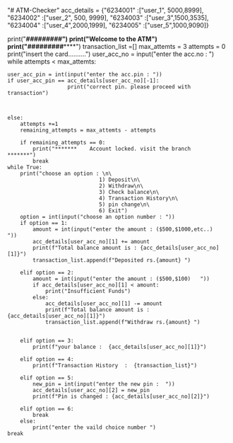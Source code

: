 "# ATM-Checker" 
acc_details = {"6234001" :["user_1", 5000,8999],
               "6234002" :["user_2", 500, 9999],
               "6234003" :["user_3",1500,3535],
               "6234004" :["user_4",2000,1999],
               "6234005" :["user_5",1000,9090]}

print("*******#########*********")
print("Welcome to the ATM")
print("*******#########*********")
transaction_list =[]
max_attemts = 3
attempts = 0
print("insert the card..........")
user_acc_no = input("enter the acc.no : ")
while attempts < max_attemts:
    
    user_acc_pin = int(input("enter the acc.pin : "))
    if user_acc_pin == acc_details[user_acc_no][-1]:
                       print("correct pin. please proceed with transaction")
                       
                       

    else:
        attempts +=1
        remaining_attempts = max_attemts - attempts

        if remaining_attempts == 0:
            print("*******    Account locked. visit the branch     *******")
            break
    while True:
        print("choose an option : \n\
                                 1) Deposit\n\
                                 2) Withdraw\n\
                                 3) Check balance\n\
                                 4) Transaction History\n\
                                 5) pin change\n\
                                 6) Exit")
        option = int(input("choose an option number : "))
        if option == 1:
            amount = int(input("enter the amount : ($500,$1000,etc..)   "))
            acc_details[user_acc_no][1] += amount
            print(f"Total balance amount is : {acc_details[user_acc_no][1]}")
            transaction_list.append(f"Deposited rs.{amount} ")
                               
        elif option == 2:
            amount = int(input("enter the amount : ($500,$100)   "))
            if acc_details[user_acc_no][1] < amount:
                print("Insufficient Funds")
            else:
                acc_details[user_acc_no][1] -= amount
                print(f"Total balance amount is : {acc_details[user_acc_no][1]}")
                transaction_list.append(f"Withdraw rs.{amount} ")

                                
        elif option == 3:
            print(f"your balance :  {acc_details[user_acc_no][1]}")
                                     
        elif option == 4:
            print(f"Transaction History  :  {transaction_list}")
                               
        elif option == 5:
            new_pin = int(input("enter the new pin :  "))
            acc_details[user_acc_no][2] = new_pin
            print(f"Pin is changed : {acc_details[user_acc_no][2]}")
                               
        elif option == 6:
            break
        else:
            print("enter the vaild choice number ")
    break                  
